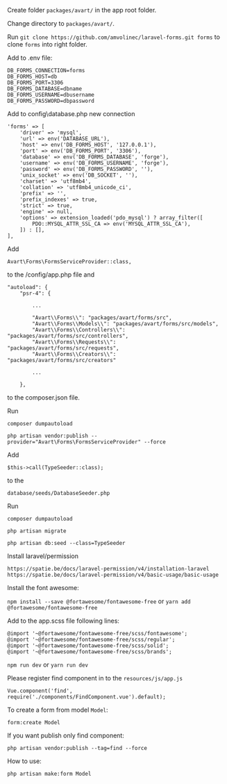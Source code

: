 Create folder `packages/avart/` in the app root folder.

Change directory to `packages/avart/`.

Run `git clone https://github.com/amvolinec/laravel-forms.git forms` to clone `forms` into right folder.

Add  to .env file:

    DB_FORMS_CONNECTION=forms
    DB_FORMS_HOST=db
    DB_FORMS_PORT=3306
    DB_FORMS_DATABASE=dbname
    DB_FORMS_USERNAME=dbusername
    DB_FORMS_PASSWORD=dbpassword


Add to config\database.php new connection

    'forms' => [
        'driver' => 'mysql',
        'url' => env('DATABASE_URL'),
        'host' => env('DB_FORMS_HOST', '127.0.0.1'),
        'port' => env('DB_FORMS_PORT', '3306'),
        'database' => env('DB_FORMS_DATABASE', 'forge'),
        'username' => env('DB_FORMS_USERNAME', 'forge'),
        'password' => env('DB_FORMS_PASSWORD', ''),
        'unix_socket' => env('DB_SOCKET', ''),
        'charset' => 'utf8mb4',
        'collation' => 'utf8mb4_unicode_ci',
        'prefix' => '',
        'prefix_indexes' => true,
        'strict' => true,
        'engine' => null,
        'options' => extension_loaded('pdo_mysql') ? array_filter([
            PDO::MYSQL_ATTR_SSL_CA => env('MYSQL_ATTR_SSL_CA'),
        ]) : [],
    ],

Add 

`Avart\Forms\FormsServiceProvider::class,`

to the /config/app.php file and

    "autoload": {
        "psr-4": {
        
            ...
            
            "Avart\\Forms\\": "packages/avart/forms/src",
            "Avart\\Forms\\Models\\": "packages/avart/forms/src/models",
            "Avart\\Forms\\Controllers\\": "packages/avart/forms/src/controllers",
            "Avart\\Forms\\Requests\\": "packages/avart/forms/src/requests",
            "Avart\\Forms\\Creators\\": "packages/avart/forms/src/creators"
            
            ...
            
        },

to the composer.json file.

Run

`composer dumpautoload`

`php artisan vendor:publish --provider="Avart\Forms\FormsServiceProvider" --force`

Add 

`$this->call(TypeSeeder::class);` 

to the 

`database/seeds/DatabaseSeeder.php`

Run

`composer dumpautoload`

 `php artisan migrate`
 
 `php artisan db:seed --class=TypeSeeder`

Install laravel/permission

`https://spatie.be/docs/laravel-permission/v4/installation-laravel`
`https://spatie.be/docs/laravel-permission/v4/basic-usage/basic-usage`

Install the font awesome:

`npm install --save @fortawesome/fontawesome-free` or `yarn add @fortawesome/fontawesome-free`

Add to the app.scss file following lines:

    @import '~@fortawesome/fontawesome-free/scss/fontawesome';
    @import '~@fortawesome/fontawesome-free/scss/regular';
    @import '~@fortawesome/fontawesome-free/scss/solid';
    @import '~@fortawesome/fontawesome-free/scss/brands';

`npm run dev` or `yarn run dev`

Please register find component in to the `resources/js/app.js` 

    Vue.component('find', require('./components/FindComponent.vue').default);



To create a form from model `Model`:

`form:create Model`

If you want publish only find component:

    php artisan vendor:publish --tag=find --force 

How to use:

    php artisan make:form Model
